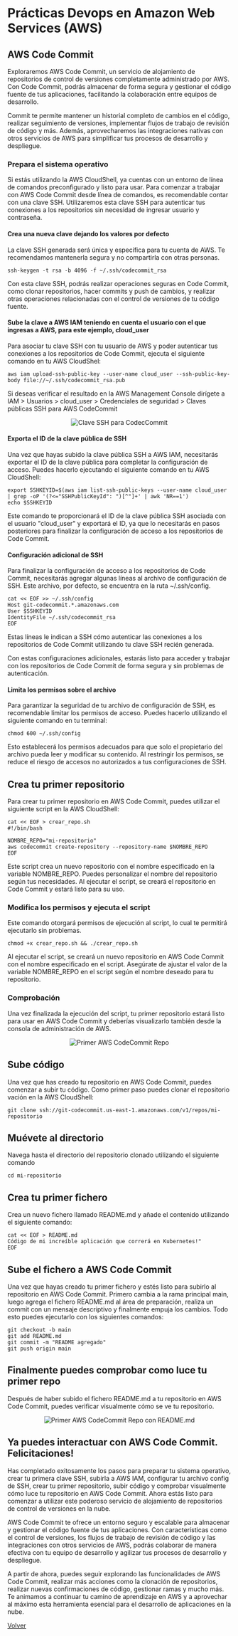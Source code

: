 # Prácticas Devops en Amazon Web Services (AWS)
## AWS Code Commit

Exploraremos AWS Code Commit, un servicio de alojamiento de repositorios de control de versiones completamente administrado por AWS. Con Code Commit, podrás almacenar de forma segura y gestionar el código fuente de tus aplicaciones, facilitando la colaboración entre equipos de desarrollo.

Commit te permite mantener un historial completo de cambios en el código, realizar seguimiento de versiones, implementar flujos de trabajo de revisión de código y más. Además, aprovecharemos las integraciones nativas con otros servicios de AWS para simplificar tus procesos de desarrollo y despliegue.

### Prepara el sistema operativo

Si estás utilizando la AWS CloudShell, ya cuentas con un entorno de línea de comandos preconfigurado y listo para usar. Para comenzar a trabajar con AWS Code Commit desde línea de comandos, es recomendable contar con una clave SSH. Utilizaremos esta clave SSH para autenticar tus conexiones a los repositorios sin necesidad de ingresar usuario y contraseña.

#### Crea una nueva clave dejando los valores por defecto

La clave SSH generada será única y específica para tu cuenta de AWS. Te recomendamos mantenerla segura y no compartirla con otras personas.

```shell
ssh-keygen -t rsa -b 4096 -f ~/.ssh/codecommit_rsa
```

Con esta clave SSH, podrás realizar operaciones seguras en Code Commit, como clonar repositorios, hacer commits y push de cambios, y realizar otras operaciones relacionadas con el control de versiones de tu código fuente.

#### Sube la clave a AWS IAM teniendo en cuenta el usuario con el que ingresas a AWS, para este ejemplo, cloud_user

Para asociar tu clave SSH con tu usuario de AWS y poder autenticar tus conexiones a los repositorios de Code Commit, ejecuta el siguiente comando en tu AWS CloudShel:

```shell
aws iam upload-ssh-public-key --user-name cloud_user --ssh-public-key-body file://~/.ssh/codecommit_rsa.pub
```

Si deseas verificar el resultado en la AWS Management Console dirígete a IAM > Usuarios > cloud_user > Credenciales de seguridad > Claves públicas SSH para AWS CodeCommit 

<div align="center">
  <img src="imagenes/clave-ssh-codecommit.png" alt="Clave SSH para CodecCommit">
</div>

#### Exporta el ID de la clave pública de SSH

Una vez que hayas subido la clave pública SSH a AWS IAM, necesitarás exportar el ID de la clave pública para completar la configuración de acceso. Puedes hacerlo ejecutando el siguiente comando en tu AWS CloudShell:

```shell
export SSHKEYID=$(aws iam list-ssh-public-keys --user-name cloud_user | grep -oP '(?<="SSHPublicKeyId": ")[^"]+' | awk 'NR==1')
echo $SSHKEYID
```

Este comando te proporcionará el ID de la clave pública SSH asociada con el usuario "cloud_user" y exportará el ID, ya que lo necesitarás en pasos posteriores para finalizar la configuración de acceso a los repositorios de Code Commit.

#### Configuración adicional de SSH

Para finalizar la configuración de acceso a los repositorios de Code Commit, necesitarás agregar algunas líneas al archivo de configuración de SSH. Este archivo, por defecto, se encuentra en la ruta ~/.ssh/config.


```shell
cat << EOF >> ~/.ssh/config
Host git-codecommit.*.amazonaws.com
User $SSHKEYID
IdentityFile ~/.ssh/codecommit_rsa
EOF
```

Estas líneas le indican a SSH cómo autenticar las conexiones a los repositorios de Code Commit utilizando tu clave SSH recién generada.

Con estas configuraciones adicionales, estarás listo para acceder y trabajar con los repositorios de Code Commit de forma segura y sin problemas de autenticación.

#### Limita los permisos sobre el archivo

Para garantizar la seguridad de tu archivo de configuración de SSH, es recomendable limitar los permisos de acceso. Puedes hacerlo utilizando el siguiente comando en tu terminal:

```shell
chmod 600 ~/.ssh/config
```

Esto establecerá los permisos adecuados para que solo el propietario del archivo pueda leer y modificar su contenido. Al restringir los permisos, se reduce el riesgo de accesos no autorizados a tus configuraciones de SSH.

## Crea tu primer repositorio

Para crear tu primer repositorio en AWS Code Commit, puedes utilizar el siguiente script en la AWS CloudShell:

```shell
cat << EOF > crear_repo.sh
#!/bin/bash

NOMBRE_REPO="mi-repositorio"
aws codecommit create-repository --repository-name $NOMBRE_REPO
EOF
```

Este script crea un nuevo repositorio con el nombre especificado en la variable NOMBRE_REPO. Puedes personalizar el nombre del repositorio según tus necesidades. Al ejecutar el script, se creará el repositorio en Code Commit y estará listo para su uso.

### Modifica los permisos y ejecuta el script

Este comando otorgará permisos de ejecución al script, lo cual te permitirá ejecutarlo sin problemas.

```shell
chmod +x crear_repo.sh && ./crear_repo.sh
```

Al ejecutar el script, se creará un nuevo repositorio en AWS Code Commit con el nombre especificado en el script. Asegúrate de ajustar el valor de la variable NOMBRE_REPO en el script según el nombre deseado para tu repositorio.

### Comprobación

Una vez finalizada la ejecución del script, tu primer repositorio estará listo para usar en AWS Code Commit y deberías visualizarlo también desde la consola de administración de AWS.

<div align="center">
  <img src="imagenes/primer-repo.png" alt="Primer AWS CodeCommit Repo">
</div>


## Sube código

Una vez que has creado tu repositorio en AWS Code Commit, puedes comenzar a subir tu código. Como primer paso puedes clonar el repositorio vación en la AWS CloudShell:

```shell
git clone ssh://git-codecommit.us-east-1.amazonaws.com/v1/repos/mi-repositorio
```

## Muévete al directorio

Navega hasta el directorio del repositorio clonado utilizando el siguiente comando

```shell
cd mi-repositorio
```

## Crea tu primer fichero

Crea un nuevo fichero llamado README.md y añade el contenido utilizando el siguiente comando:

```shell
cat << EOF > README.md
Código de mi increíble aplicación que correrá en Kubernetes!"
EOF
```

## Sube el fichero a AWS Code Commit

Una vez que hayas creado tu primer fichero y estés listo para subirlo al repositorio en AWS Code Commit.
Primero cambia a la rama principal main, luego agrega el fichero README.md al área de preparación, realiza un commit con un mensaje descriptivo y finalmente empuja los cambios. Todo esto puedes ejecutarlo con los siguientes comandos:

```shell
git checkout -b main
git add README.md
git commit -m "README agregado"
git push origin main
```

## Finalmente puedes comprobar como luce tu primer repo

Después de haber subido el fichero README.md a tu repositorio en AWS Code Commit, puedes verificar visualmente cómo se ve tu repositorio. 


<div align="center">
  <img src="imagenes/repo-con-readme.png" alt="Primer AWS CodeCommit Repo con README.md">
</div>

## Ya puedes interactuar con AWS Code Commit. Felicitaciones!

Has completado exitosamente los pasos para preparar tu sistema operativo, crear tu primera clave SSH, subirla a AWS IAM, configurar tu archivo config de SSH, crear tu primer repositorio, subir código y comprobar visualmente cómo luce tu repositorio en AWS Code Commit. Ahora estás listo para comenzar a utilizar este poderoso servicio de alojamiento de repositorios de control de versiones en la nube.

AWS Code Commit te ofrece un entorno seguro y escalable para almacenar y gestionar el código fuente de tus aplicaciones. Con características como el control de versiones, los flujos de trabajo de revisión de código y las integraciones con otros servicios de AWS, podrás colaborar de manera efectiva con tu equipo de desarrollo y agilizar tus procesos de desarrollo y despliegue.

A partir de ahora, puedes seguir explorando las funcionalidades de AWS Code Commit, realizar más acciones como la clonación de repositorios, realizar nuevas confirmaciones de código, gestionar ramas y mucho más. Te animamos a continuar tu camino de aprendizaje en AWS y a aprovechar al máximo esta herramienta esencial para el desarrollo de aplicaciones en la nube.

[Volver](indice.md)